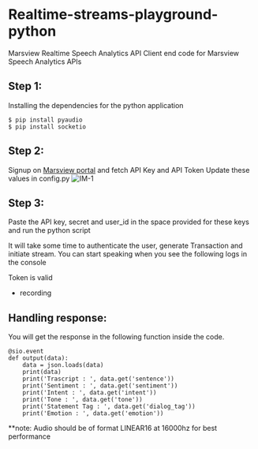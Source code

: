 # Realtime-streams-playground-python
Marsview Realtime Speech Analytics API
Client end code for Marsview Speech Analytics APIs

## Step 1:
Installing the dependencies for the python application
  ```
  $ pip install pyaudio
  $ pip install socketio
  ```

## Step 2:
Signup on [Marsview portal](app.marsview.ai) and fetch API Key and API Token
Update these values in config.py
![IM-1](https://gblobscdn.gitbook.com/assets%2F-MaxSab-_c4clZreM9ft%2F-McUJSnRlslrM7wCcAdb%2F-McUJx4lF7WPJBxCsk4o%2FScreenshot%202021-06-18%20at%207.02.35%20PM.png?alt=media&token=c466bae4-6b04-4b85-b1eb-4ed02a169538)

## Step 3:
Paste the  API key, secret and user_id in the space provided for these keys and run the python script

It will take some time to authenticate the user, generate Transaction and initiate stream. You can start speaking when you see the following logs in the console

Token is valid
* recording


## Handling response:

You will get the response in the following function inside the code. 
```
@sio.event
def output(data):
    data = json.loads(data)
    print(data)
    print('Trascript : ', data.get('sentence'))
    print('Sentiment : ', data.get('sentiment'))
    print('Intent : ', data.get('intent'))
    print('Tone : ', data.get('tone'))
    print('Statement Tag : ', data.get('dialog_tag'))
    print('Emotion : ', data.get('emotion'))
```

 **note: Audio should be of format LINEAR16 at 16000hz for best performance

